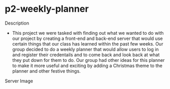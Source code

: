 # p2-weekly-planner

Description
* This project we were tasked with finding out what we wanted to do with our project by creating a front-end and back-end server that would use certain things that our class has learned within the past few weeks. Our group decided to do a weekly planner that would allow users to log in and register their credentails and to come back and look back at what they put down for them to do. Our group had other ideas for this planner to make it more useful and exciting by adding a Christmas theme to the planner and other festive things.

Server Image
